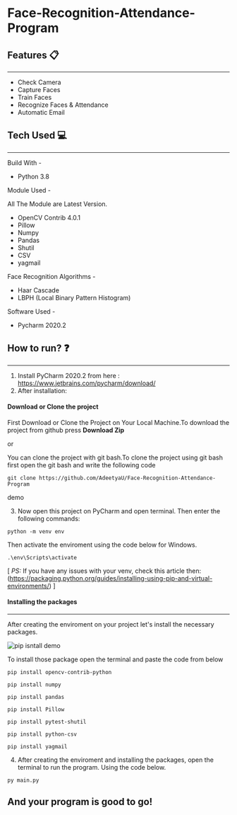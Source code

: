 # Face-Recognition-Attendance-Program

## Features :clipboard:
---------------------------
* Check Camera
* Capture Faces
* Train Faces
* Recognize Faces & Attendance
* Automatic Email

## Tech Used :computer:
--------------------------
Build With - 
* Python 3.8

Module Used -

All The Module are Latest Version.
* OpenCV Contrib 4.0.1
* Pillow
* Numpy
* Pandas
* Shutil
* CSV
* yagmail


Face Recognition Algorithms -
* Haar Cascade
* LBPH (Local Binary Pattern Histogram)

Software Used -
* Pycharm 2020.2


## How to run? :question:
----------------------------
1. Install PyCharm 2020.2 from here : https://www.jetbrains.com/pycharm/download/
2. After installation:
#### Download or Clone the project

First Download or Clone the Project on Your Local Machine.To download the project from github press **Download Zip**

or 

You can clone the project with git bash.To clone the project using git bash first open the git bash and write the following code
```
git clone https://github.com/AdeetyaU/Face-Recognition-Attendance-Program
```
demo 

3. Now open this project on PyCharm and open terminal. Then enter the following commands:

```
python -m venv env
```
Then activate the enviroment using the code below for Windows.
```
.\env\Scripts\activate
```
[ *PS:* If you have any issues with your venv, check this article then: (https://packaging.python.org/guides/installing-using-pip-and-virtual-environments/) ]

#### Installing the packages
--------------------------------------------------

After creating the enviroment on your project let's install the necessary packages. 

![pip isntall demo](https://github.com/kmhmubin/Face-Recognition-Attendance-System/blob/master/Document%20Metarial/Project%20demo%20images/pip%20install_edit_0.gif)

To install those package open the terminal and paste the code from below

```
pip install opencv-contrib-python
```
```
pip install numpy
```
```
pip install pandas
```
```
pip install Pillow
```
```
pip install pytest-shutil
```
```
pip install python-csv
```
```
pip install yagmail
```
4. After creating the enviroment and installing the packages, open the terminal to run the program. Using the code below.

```
py main.py
```

## And your program is good to go!
